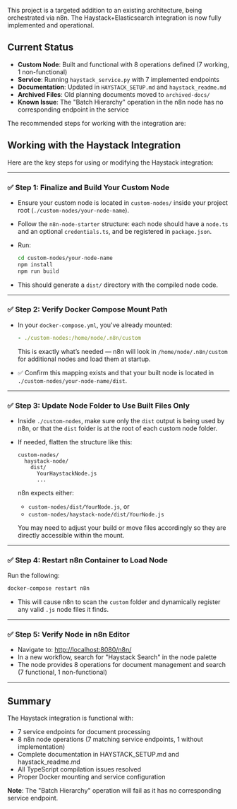 This project is a targeted addition to an existing architecture, being orchestrated via n8n. The Haystack+Elasticsearch integration is now fully implemented and operational.

## Current Status

- **Custom Node**: Built and functional with 8 operations defined (7 working, 1 non-functional)
- **Service**: Running `haystack_service.py` with 7 implemented endpoints
- **Documentation**: Updated in `HAYSTACK_SETUP.md` and `haystack_readme.md`
- **Archived Files**: Old planning documents moved to `archived-docs/`
- **Known Issue**: The "Batch Hierarchy" operation in the n8n node has no corresponding endpoint in the service

The recommended steps for working with the integration are:

## Working with the Haystack Integration

Here are the key steps for using or modifying the Haystack integration:

---

### ✅ Step 1: **Finalize and Build Your Custom Node**

* Ensure your custom node is located in `custom-nodes/` inside your project root (`./custom-nodes/your-node-name`).
* Follow the `n8n-node-starter` structure: each node should have a `node.ts` and an optional `credentials.ts`, and be registered in `package.json`.
* Run:

  ```bash
  cd custom-nodes/your-node-name
  npm install
  npm run build
  ```
* This should generate a `dist/` directory with the compiled node code.

---

### ✅ Step 2: **Verify Docker Compose Mount Path**

* In your `docker-compose.yml`, you've already mounted:

  ```yaml
  - ./custom-nodes:/home/node/.n8n/custom
  ```

  This is exactly what’s needed — n8n will look in `/home/node/.n8n/custom` for additional nodes and load them at startup.
* ✅ Confirm this mapping exists and that your built node is located in `./custom-nodes/your-node-name/dist`.

---

### ✅ Step 3: **Update Node Folder to Use Built Files Only**

* Inside `./custom-nodes`, make sure only the `dist` output is being used by n8n, or that the `dist` folder is at the root of each custom node folder.
* If needed, flatten the structure like this:

  ```
  custom-nodes/
    haystack-node/
      dist/
        YourHaystackNode.js
        ...
  ```

  n8n expects either:

  * `custom-nodes/dist/YourNode.js`, or
  * `custom-nodes/haystack-node/dist/YourNode.js`

  You may need to adjust your build or move files accordingly so they are directly accessible within the mount.

---

### ✅ Step 4: **Restart n8n Container to Load Node**

Run the following:

```bash
docker-compose restart n8n
```

* This will cause n8n to scan the `custom` folder and dynamically register any valid `.js` node files it finds.

---

### ✅ Step 5: **Verify Node in n8n Editor**

* Navigate to: [http://localhost:8080/n8n/](http://localhost:8080/n8n/)
* In a new workflow, search for "Haystack Search" in the node palette
* The node provides 8 operations for document management and search (7 functional, 1 non-functional)
---

## Summary

The Haystack integration is functional with:
- 7 service endpoints for document processing
- 8 n8n node operations (7 matching service endpoints, 1 without implementation)
- Complete documentation in HAYSTACK_SETUP.md and haystack_readme.md
- All TypeScript compilation issues resolved
- Proper Docker mounting and service configuration

**Note**: The "Batch Hierarchy" operation will fail as it has no corresponding service endpoint.

